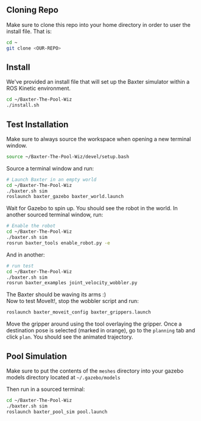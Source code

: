 ## Cloning Repo

Make sure to clone this repo into your home directory in order to user the install file. That is:

``` bash
cd ~
git clone <OUR-REPO>
```

## Install

We've provided an install file that will set up the Baxter simulator within a ROS Kinetic environment.

``` bash
cd ~/Baxter-The-Pool-Wiz
./install.sh
```

## Test Installation

Make sure to always source the workspace when opening a new terminal window.

``` bash
source ~/Baxter-The-Pool-Wiz/devel/setup.bash
```

Source a terminal window and run:

``` bash
# Launch Baxter in an empty world
cd ~/Baxter-The-Pool-Wiz
./baxter.sh sim
roslaunch baxter_gazebo baxter_world.launch
```

Wait for Gazebo to spin up. You should see the robot in the world. In another sourced terminal window, run:

``` bash
# Enable the robot
cd ~/Baxter-The-Pool-Wiz
./baxter.sh sim
rosrun baxter_tools enable_robot.py -e      
```

And in another:

``` bash
# run test
cd ~/Baxter-The-Pool-Wiz
./baxter.sh sim
rosrun baxter_examples joint_velocity_wobbler.py  
```

The Baxter should be waving its arms :)  
Now to test MoveIt!, stop the wobbler script and run:

``` bash
roslaunch baxter_moveit_config baxter_grippers.launch
```

Move the gripper around using the tool overlaying the gripper. Once a destination pose is selected (marked in orange), go to the `planning` tab and click `plan`. You should see the animated trajectory.

## Pool Simulation

Make sure to put the contents of the `meshes` directory into your gazebo models directory located at `~/.gazebo/models`

Then run in a sourced terminal:

``` bash
cd ~/Baxter-The-Pool-Wiz
./baxter.sh sim
roslaunch baxter_pool_sim pool.launch
```
